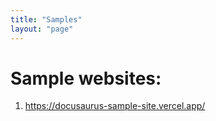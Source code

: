 ```yaml
---
title: "Samples"
layout: "page"
---
```

# Sample websites:

1. https://docusaurus-sample-site.vercel.app/
